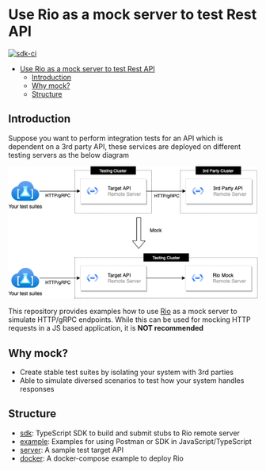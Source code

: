 # Use Rio as a mock server to test Rest API

[![sdk-ci](https://github.com/hungdv136/rio-js/actions/workflows/ci.yml/badge.svg)](https://github.com/hungdv136/rio-js/actions/workflows/ci.yml)

- [Use Rio as a mock server to test Rest API](#use-rio-as-a-mock-server-to-test-rest-api)
  - [Introduction](#introduction)
  - [Why mock?](#why-mock)
  - [Structure](#structure)

## Introduction

Suppose you want to perform integration tests for an API which is dependent on a 3rd party API, these services are deployed on different testing servers as the below diagram

![Component](docs/component.png)

This repository provides examples how to use [Rio](https://github.com/hungdv136/rio) as a mock server to simulate HTTP/gRPC endpoints. While this can be used for mocking HTTP requests in a JS based application, it is **NOT recommended** 

## Why mock?

- Create stable test suites by isolating your system with 3rd parties
- Able to simulate diversed scenarios to test how your system handles responses

## Structure

- [sdk](./sdk/README.md): TypeScript SDK to build and submit stubs to Rio remote server
- [example](./example/README.md): Examples for using Postman or SDK in JavaScript/TypeScript
- [server](./example/server/README.md): A sample test target API
- [docker](docker): A docker-compose example to deploy Rio